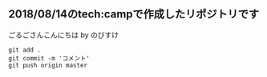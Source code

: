 ## 2018/08/14のtech:campで作成したリポジトリです

ごるごさんこんにちは by のびすけ

```
git add .
git commit -m 'コメント'
git push origin master
```